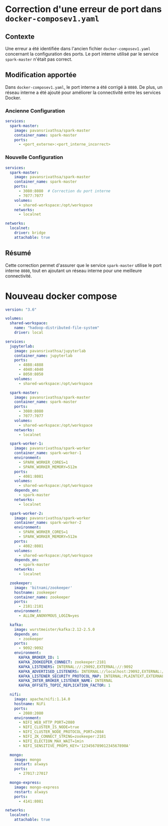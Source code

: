# Correction d'une erreur de port dans `docker-composev1.yaml`

## Contexte

Une erreur a été identifiée dans l'ancien fichier `docker-composev1.yaml` concernant la configuration des ports. Le port interne utilisé par le service `spark-master` n'était pas correct.

## Modification apportée

Dans `docker-composev1.yaml`, le port interne a été corrigé à `8080`. De plus, un réseau interne a été ajouté pour améliorer la connectivité entre les services Docker.

### Ancienne Configuration

```yaml
services:
  spark-master:
    image: pavansrivathsa/spark-master
    container_name: spark-master
    ports:
      - <port_externe>:<port_interne_incorrect>
```

### Nouvelle Configuration

```yaml
services:
  spark-master:
    image: pavansrivathsa/spark-master
    container_name: spark-master
    ports:
      - 3080:8080  # Correction du port interne
      - 7077:7077
    volumes:
      - shared-workspace:/opt/workspace
    networks:
      - localnet

networks:
  localnet:
    driver: bridge
    attachable: true
```

## Résumé

Cette correction permet d'assurer que le service `spark-master` utilise le port interne `8080`, tout en ajoutant un réseau interne pour une meilleure connectivité.

# Nouveau docker compose

```yaml
version: "3.6"

volumes:
  shared-workspace:
    name: "hadoop-distributed-file-system"
    driver: local

services:
  jupyterlab:
    image: pavansrivathsa/jupyterlab
    container_name: jupyterlab
    ports:
      - 4888:4888
      - 4040:4040
      - 8050:8050
    volumes:
      - shared-workspace:/opt/workspace

  spark-master:
    image: pavansrivathsa/spark-master
    container_name: spark-master
    ports:
      - 3080:8080
      - 7077:7077
    volumes:
      - shared-workspace:/opt/workspace
    networks:
      - localnet

  spark-worker-1:
    image: pavansrivathsa/spark-worker
    container_name: spark-worker-1
    environment:
      - SPARK_WORKER_CORES=1
      - SPARK_WORKER_MEMORY=512m
    ports:
      - 4081:8081
    volumes:
      - shared-workspace:/opt/workspace
    depends_on:
      - spark-master
    networks:
      - localnet

  spark-worker-2:
    image: pavansrivathsa/spark-worker
    container_name: spark-worker-2
    environment:
      - SPARK_WORKER_CORES=1
      - SPARK_WORKER_MEMORY=512m
    ports:
      - 4082:8081
    volumes:
      - shared-workspace:/opt/workspace
    depends_on:
      - spark-master
    networks:
      - localnet

  zookeeper:
    image: 'bitnami/zookeeper'
    hostname: zookeeper
    container_name: zookeeper
    ports:
      - 2181:2181
    environment:
      - ALLOW_ANONYMOUS_LOGIN=yes

  kafka:
    image: wurstmeister/kafka:2.12-2.5.0
    depends_on:
      - zookeeper
    ports:
      - 9092:9092
    environment:
      KAFKA_BROKER_ID: 1
      KAFKA_ZOOKEEPER_CONNECT: zookeeper:2181
      KAFKA_LISTENERS: INTERNAL://:29092,EXTERNAL://:9092
      KAFKA_ADVERTISED_LISTENERS: INTERNAL://localhost:29092,EXTERNAL://35.168.10.157:9092
      KAFKA_LISTENER_SECURITY_PROTOCOL_MAP: INTERNAL:PLAINTEXT,EXTERNAL:PLAINTEXT
      KAFKA_INTER_BROKER_LISTENER_NAME: INTERNAL
      KAFKA_OFFSETS_TOPIC_REPLICATION_FACTOR: 1

  nifi:
    image: apache/nifi:1.14.0
    hostname: NiFi
    ports:
      - 2080:2080
    environment:
      - NIFI_WEB_HTTP_PORT=2080
      - NIFI_CLUSTER_IS_NODE=true
      - NIFI_CLUSTER_NODE_PROTOCOL_PORT=2084
      - NIFI_ZK_CONNECT_STRING=zookeeper:2181
      - NIFI_ELECTION_MAX_WAIT=1min
      - NIFI_SENSITIVE_PROPS_KEY='12345678901234567890A'

  mongo:
    image: mongo
    restart: always
    ports:
      - 27017:27017

  mongo-express:
    image: mongo-express
    restart: always
    ports:
      - 4141:8081

networks:
  localnet:
    attachable: true

```
